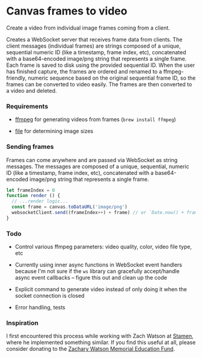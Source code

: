 # Canvas frames to video

Create a video from individual image frames coming from a client.

Creates a WebSocket server that receives frame data from clients. The
client messages (individual frames) are strings composed of a unique,
sequential numeric ID (like a timestamp, frame index, etc), concatenated with
a base64-encoded image/png string that represents a single frame. Each frame
is saved to disk using the provided sequential ID. When the user has finished
capture, the frames are ordered and renamed to a ffmpeg-friendly, numeric
sequence based on the original sequential frame ID, so the frames can be
converted to video easily. The frames are then converted to a video and deleted.

### Requirements

- [ffmpeg](https://ffmpeg.org/) for generating videos from frames (`brew install ffmpeg`)

- [file](https://linux.die.net/man/1/file) for determining image sizes

### Sending frames

Frames can come anywhere and are passed via WebSocket as string messages. The
messages are composed of a unique, sequential, numeric ID (like a timestamp,
frame index, etc), concatenated with a base64-encoded image/png string that
represents a single frame.

```js
let frameIndex = 0
function render () {
  // ...render logic...
  const frame = canvas.toDataURL('image/png')
  websocketClient.send((frameIndex++) + frame) // or `Date.now() + frame`, etc
}
```

### Todo

- Control various ffmpeg parameters: video quality, color, video file type, etc

- Currently using inner async functions in WebSocket event handlers because I'm
not sure if the `ws` library can gracefully accept/handle async event
callbacks – figure this out and clean up the code

- Explicit command to generate video instead of only doing it when the socket
connection is closed

- Error handling, tests

### Inspiration

I first encountered this process while working with Zach Watson at
[Stamen](https://stamen.com), where he implemented something similar. If you find
this useful at all, please consider donating to the
[Zachary Watson Memorial Education Fund](https://grayarea.org/initiative/zachary-watson-memorial-education-fellowship/).
